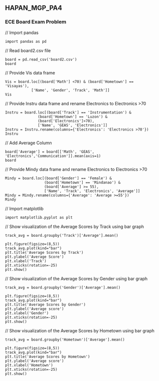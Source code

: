## HAPAN_MGP_PA4


### ECE Board Exam Problem

// Import pandas

    import pandas as pd

// Read board2.csv file

    board = pd.read_csv('board2.csv')
    board

// Provide Vis data frame

    Vis = board.loc[(board['Math'] <70) & (board['Hometown'] == 'Visayas'), 
                ['Name', 'Gender', 'Track', 'Math']]
    Vis

// Provide Instru data frame and rename Electronics to Electronics >70

    Instru = board.loc[(board['Track'] == 'Instrumentation') &
                   (board['Hometown'] == 'Luzon') &
                   (board['Electronics']>70),
                   ['Name', 'GEAS', 'Electronics']]
    Instru = Instru.rename(columns={'Electronics': 'Electronics >70'})
    Instru

// Add Average Column

    board['Average'] = board[['Math', 'GEAS', 'Electronics','Communication']].mean(axis=1)
    board

// Provide Mindy data frame and rename Electronics to Electronics >70

    Mindy = board.loc[(board['Gender'] == 'Female') & 
                      (board['Hometown'] == 'Mindanao') & 
                      (board['Average'] >= 55), 
                      ['Name', 'Track', 'Electronics', 'Average']]
    Mindy = Mindy.rename(columns={'Average': 'Average >=55'})
    Mindy

// Import matplotlib

    import matplotlib.pyplot as plt

// Show visualization of the Average Scores by Track using bar graph

    track_avg = board.groupby('Track')['Average'].mean()

    plt.figure(figsize=(8,5))
    track_avg.plot(kind="bar")
    plt.title('Average Scores by Track')
    plt.ylabel('Average Score')
    plt.xlabel('Track')
    plt.xticks(rotation=-25)
    plt.show()

// Show visualization of the Average Scores by Gender using bar graph

    track_avg = board.groupby('Gender')['Average'].mean()
    
    plt.figure(figsize=(8,5))
    track_avg.plot(kind="bar")
    plt.title('Average Scores by Gender')
    plt.ylabel('Average score')
    plt.xlabel('Gender')
    plt.xticks(rotation=-25)
    plt.show()

// Show visualization of the Average Scores by Hometown using bar graph

    track_avg = board.groupby('Hometown')['Average'].mean()
    
    plt.figure(figsize=(8,5))
    track_avg.plot(kind="bar")
    plt.title('Average Scores by Hometown')
    plt.ylabel('Average score')
    plt.xlabel('Hometown')
    plt.xticks(rotation=-25)
    plt.show()
